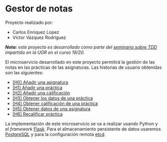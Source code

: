 # Gestor de notas

Proyecto realizado por:

- Carlos Enriquez Lopez
- Víctor Vázquez Rodríguez

***Nota:** este proyecto es desarrollado como parte del [seminario sobre TDD](https://github.com/JJ/curso-tdd) impartido en la UGR en el curso 19/20.*

El microservicio desarrollado en este proyecto permitirá la gestión de las notas en las prácticas de las asignaturas. Las historias de usuario obtenidas son las siguientes:

- [[H0] Añadir una asignatura](https://github.com/carlos-el/ProyectoCursoTDD-Notas/issues/1)
- [[H1] Añadir una práctica](https://github.com/carlos-el/ProyectoCursoTDD-Notas/issues/4)
- [[H2] Añadir una calificación](https://github.com/carlos-el/ProyectoCursoTDD-Notas/issues/6)
- [[H3] Obtener los datos de una práctica](https://github.com/carlos-el/ProyectoCursoTDD-Notas/issues/2)
- [[H4] Obtener calificación de una práctica](https://github.com/carlos-el/ProyectoCursoTDD-Notas/issues/3)
- [[H5] Obtener datos de una asignatura](https://github.com/carlos-el/ProyectoCursoTDD-Notas/issues/5)
- [[H6] Recalificar práctica](https://github.com/carlos-el/ProyectoCursoTDD-Notas/issues/7)

La implementación de este microservicio se va a realizar usando Python y el *framework* [Flask](https://palletsprojects.com/p/flask/). Para el almacenamiento persistente de datos usaremos [PostgreSQL](https://www.postgresql.org/) y para la configuración remota [etcd](https://etcd.io/).
